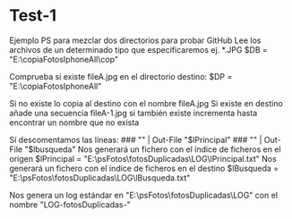 # Test-1
Ejemplo PS para mezclar dos directorios para probar GitHub
Lee los archivos de un determinado tipo que especificaremos ej. *.JPG
        $DB         = "E:\copiaFotosIphoneAll\cop\" 
        
Comprueba sí existe fileA.jpg en el directorio destino: 
        $DP         = "E:\copiaFotosIphoneAll\"                            

  Si no existe lo copia al destino con el nombre fileA.jpg
  Si existe en destino añade una secuencia fileA-1.jpg
    si también existe incrementa hasta encontrar un nombre que no exista

Sí descomentamos las líneas:
    ### "" |  Out-File "$lPrincipal"
    ### "" |  Out-File "$lbusqueda"
    Nos generará un fichero con el índice de ficheros en el origen
         $lPrincipal = "E:\psFotos\fotosDuplicadas\LOG\lPrincipal.txt"
    Nos generará un fichero con el índice de ficheros en el destino
        $lBusqueda  = "E:\psFotos\fotosDuplicadas\LOG\lBusqueda.txt"

Nos genera un log estándar en "E:\psFotos\fotosDuplicadas\LOG\"
con el nombre "LOG-fotosDuplicadas-"
    
